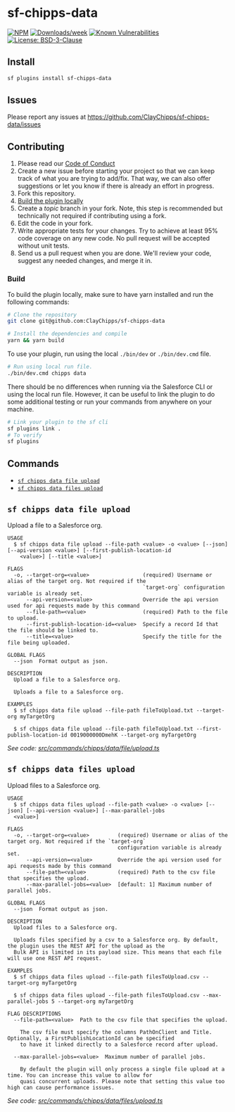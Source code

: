 # sf-chipps-data

[![NPM](https://img.shields.io/npm/v/sf-chipps-data.svg?label=sf-chipps-data)](https://npmjs.com/package/sf-chipps-data) [![Downloads/week](https://img.shields.io/npm/dw/sf-chipps-data.svg)](https://npmjs.com/package/sf-chipps-data) [![Known Vulnerabilities](https://snyk.io/test/github/ClayChipps/sf-chipps-data/badge.svg)](https://snyk.io/test/github/ClayChipps/sf-chipps-data) [![License: BSD-3-Clause](https://img.shields.io/badge/License-BSD_3--Clause-yellow.svg)](https://raw.githubusercontent.com/ClayChipps/sf-chipps-data/main/LICENSE.txt)

## Install

```bash
sf plugins install sf-chipps-data
```

## Issues

Please report any issues at https://github.com/ClayChipps/sf-chipps-data/issues

## Contributing

1. Please read our [Code of Conduct](CODE_OF_CONDUCT.md)
2. Create a new issue before starting your project so that we can keep track of
   what you are trying to add/fix. That way, we can also offer suggestions or
   let you know if there is already an effort in progress.
3. Fork this repository.
4. [Build the plugin locally](#build)
5. Create a _topic_ branch in your fork. Note, this step is recommended but technically not required if contributing using a fork.
6. Edit the code in your fork.
7. Write appropriate tests for your changes. Try to achieve at least 95% code coverage on any new code. No pull request will be accepted without unit tests.
8. Send us a pull request when you are done. We'll review your code, suggest any needed changes, and merge it in.

### Build

To build the plugin locally, make sure to have yarn installed and run the following commands:

```bash
# Clone the repository
git clone git@github.com:ClayChipps/sf-chipps-data

# Install the dependencies and compile
yarn && yarn build
```

To use your plugin, run using the local `./bin/dev` or `./bin/dev.cmd` file.

```bash
# Run using local run file.
./bin/dev.cmd chipps data
```

There should be no differences when running via the Salesforce CLI or using the local run file. However, it can be useful to link the plugin to do some additional testing or run your commands from anywhere on your machine.

```bash
# Link your plugin to the sf cli
sf plugins link .
# To verify
sf plugins
```

## Commands

<!-- commands -->
* [`sf chipps data file upload`](#sf-chipps-data-file-upload)
* [`sf chipps data files upload`](#sf-chipps-data-files-upload)

## `sf chipps data file upload`

Upload a file to a Salesforce org.

```
USAGE
  $ sf chipps data file upload --file-path <value> -o <value> [--json] [--api-version <value>] [--first-publish-location-id
    <value>] [--title <value>]

FLAGS
  -o, --target-org=<value>                 (required) Username or alias of the target org. Not required if the
                                           `target-org` configuration variable is already set.
      --api-version=<value>                Override the api version used for api requests made by this command
      --file-path=<value>                  (required) Path to the file to upload.
      --first-publish-location-id=<value>  Specify a record Id that the file should be linked to.
      --title=<value>                      Specify the title for the file being uploaded.

GLOBAL FLAGS
  --json  Format output as json.

DESCRIPTION
  Upload a file to a Salesforce org.

  Uploads a file to a Salesforce org.

EXAMPLES
  $ sf chipps data file upload --file-path fileToUpload.txt --target-org myTargetOrg

  $ sf chipps data file upload --file-path fileToUpload.txt --first-publish-location-id 0019000000DmehK --target-org myTargetOrg
```

_See code: [src/commands/chipps/data/file/upload.ts](https://github.com/ClayChipps/sf-chipps-data/blob/0.6.0/src/commands/chipps/data/file/upload.ts)_

## `sf chipps data files upload`

Upload files to a Salesforce org.

```
USAGE
  $ sf chipps data files upload --file-path <value> -o <value> [--json] [--api-version <value>] [--max-parallel-jobs
  <value>]

FLAGS
  -o, --target-org=<value>         (required) Username or alias of the target org. Not required if the `target-org`
                                   configuration variable is already set.
      --api-version=<value>        Override the api version used for api requests made by this command
      --file-path=<value>          (required) Path to the csv file that specifies the upload.
      --max-parallel-jobs=<value>  [default: 1] Maximum number of parallel jobs.

GLOBAL FLAGS
  --json  Format output as json.

DESCRIPTION
  Upload files to a Salesforce org.

  Uploads files specified by a csv to a Salesforce org. By default, the plugin uses the REST API for the upload as the
  Bulk API is limited in its payload size. This means that each file will use one REST API request.

EXAMPLES
  $ sf chipps data files upload --file-path filesToUpload.csv --target-org myTargetOrg

  $ sf chipps data files upload --file-path filesToUpload.csv --max-parallel-jobs 5 --target-org myTargetOrg

FLAG DESCRIPTIONS
  --file-path=<value>  Path to the csv file that specifies the upload.

    The csv file must specify the columns PathOnClient and Title. Optionally, a FirstPublishLocationId can be specified
    to have it linked directly to a Salesforce record after upload.

  --max-parallel-jobs=<value>  Maximum number of parallel jobs.

    By default the plugin will only process a single file upload at a time. You can increase this value to allow for
    quasi concurrent uploads. Please note that setting this value too high can cause performance issues.
```

_See code: [src/commands/chipps/data/files/upload.ts](https://github.com/ClayChipps/sf-chipps-data/blob/0.6.0/src/commands/chipps/data/files/upload.ts)_
<!-- commandsstop -->
